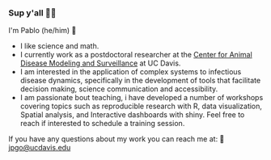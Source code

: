 ### Sup y'all 🖖🏼

I'm Pablo (he/him) 🤠
-  I like science and math. 
-  I currently work as a postdoctoral researcher at the [Center for Animal Disease Modeling and Surveillance](https://cadms.vetmed.ucdavis.edu) at UC Davis. 
-  I am interested in the application of complex systems to infectious disease dynamics, specifically in the development of tools that facilitate decision making, science communication and accessibility. 
-  I am passionate bout teaching, i have developed a number of workshops covering topics such as reproducible research with R, data visualization, Spatial analysis, and Interactive dashboards with shiny. Feel free to reach if interested to schedule a training session.

If you have any questions about my work you can reach me at: 📩 jpgo@ucdavis.edu

